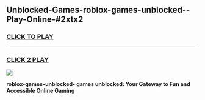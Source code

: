 
## Unblocked-Games-roblox-games-unblocked--Play-Online-#2xtx2
<h3>
<a href="https://premium.freeplayer.one?title=roblox-games-unblocked-&ref=27F">CLICK TO PLAY</a></h3>
<hr>

<h3>
<a href="https://premium.freeplayer.one?title=roblox-games-unblocked-&ref=27F">CLICK 2 PLAY</a>
  
</h3>

<a href="https://premium.freeplayer.one?title=roblox-games-unblocked-&ref=27F"><img src="https://clearcache.store/games.png"></a>


**roblox-games-unblocked- games unblocked: Your Gateway to Fun and Accessible Online Gaming**
